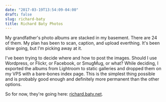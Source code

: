 ```yaml
---
date: "2017-03-19T13:54:09-04:00"
draft: false
slug: richard-baty
title: Richard Baty Photos
---
```


My grandfather's photo albums are stacked in my basement. There are 24 of them. My plan has been to scan, caption, and upload everthing. It's been slow going, but I'm picking away at it. 

I've been trying to decide where and how to post the images. Should I use Wordpress, or Flickr, or Facebook, or SmugMug, or what? While deciding, I exported the albums from Lightroom to static galleries and dropped them on my VPS with a bare-bones index page. This is the simplest thing possible and is probably good enough and definitely more permanent than the other options.

So for now, they're going here: [richard.baty.net](http://richard.baty.net/).

